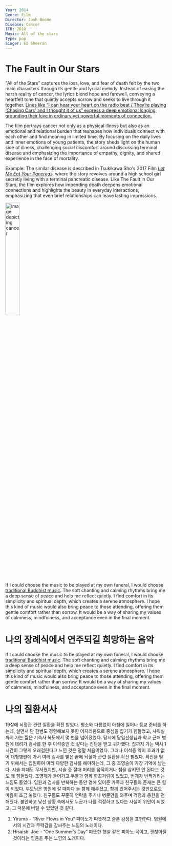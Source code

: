 ```yaml
---
Year: 2014
Genre: Film
Director: Josh Boone
Disease: Cancer
ICD: 2D10
Music: All of the stars
Type: pop
Singer: Ed Sheeran
---
```


# The Fault in Our Stars

"All of the Stars” captures the loss, love, and fear of death felt by the two main characters through its gentle and lyrical melody. Instead of easing the harsh reality of cancer, the lyrics blend hope and farewell, conveying a heartfelt tone that quietly accepts sorrow and seeks to live through it together. [Lines like “I can hear your heart on the radio beat / They’re playing ‘Chasing Cars’ and I thought it of us” express a deep emotional longing, grounding their love in ordinary yet powerful moments of connection.](https://youtu.be/nkqVm5aiC28?si=hbS6j6MBKoU9OqKv)

The film portrays cancer not only as a physical illness but also as an emotional and relational burden that reshapes how individuals connect with each other and find meaning in limited time. By focusing on the daily lives and inner emotions of young patients, the story sheds light on the human side of illness, challenging social discomfort around discussing terminal disease and emphasizing the importance of empathy, dignity, and shared experience in the face of mortality.

Example: The similar disease is described in Tsukikawa Sho's 2017 Film [*Let Me Eat Your Pancreas*](choi_yunji.md), where the story revolves around a high school girl secretly living with a terminal pancreatic disease. Like The Fault in Our Stars, the film explores how impending death deepens emotional connections and highlights the beauty in everyday interactions, emphasizing that even brief relationships can leave lasting impressions.

<img src="./kwon_nayun_img.png" alt="image depicting cancer" style="width:30%;" />

If I could choose the music to be played at my own funeral, I would choose [traditional Buddhist music](https://youtu.be/SQ4D5x_yEE0?si=maGy30lv7scAlNJq). The soft chanting and calming rhythms bring me a deep sense of peace and help me reflect quietly. I find comfort in its simplicity and spiritual depth, which creates a serene atmosphere. I hope this kind of music would also bring peace to those attending, offering them gentle comfort rather than sorrow. It would be a way of sharing my values of calmness, mindfulness, and acceptance even in the final moment.

# 나의 장례식에서 연주되길 희망하는 음악
If I could choose the music to be played at my own funeral, I would choose [traditional Buddhist music](https://youtu.be/SQ4D5x_yEE0?si=maGy30lv7scAlNJq). The soft chanting and calming rhythms bring me a deep sense of peace and help me reflect quietly. I find comfort in its simplicity and spiritual depth, which creates a serene atmosphere. I hope this kind of music would also bring peace to those attending, offering them gentle comfort rather than sorrow. It would be a way of sharing my values of calmness, mindfulness, and acceptance even in the final moment.

# 나의 질환서사
19살에 뇌혈관 관련 질환을 확진 받았다. 평소와 다름없이 아침에 일어나 등교 준비를 하는데, 살면서 단 한번도 경험해보지 못한 어지러움으로 중심을 잡기가 힘들었고, 샤워실까지 가는 짧은 기숙사 복도에서 몇 번을 넘어졌었다. 당시에 담임선생님과 학교 근처 병원에 데려가 검사를 한 후 이석증인 것 같다는 진단을 받고 귀가했다. 집까지 가는 택시 1시간이 그렇게 오래걸린다고 느낀 것은 정말 처음이었다. 그러나 이석증 약이 효과가 없어 대형병원에 가서 여러 검사를 받은 끝에 뇌혈과 관련 질환을 확진 받았다. 확진을 받기 위해서는 입원하여 여러 다양한 검사를 해야하는데, 그 중 조영술이 가장 기억에 남는다. 시술 자체도 무서웠지만, 시술 중 절대 머리를 움직이거나 침을 삼키면 안 된다는 것도 꽤 힘들었다. 조영제가 들어가고 두통과 함께 화끈거림이 있었고, 번개가 번쩍거리는 느낌도 들었다. 
입원과 검사를 반복하는 동안 곁에 있어준 가족과 친구들의 존재는 큰 힘이 되었다. 부모님은 병원에 갈 때마다 늘 함께 해주셨고, 함께 있어주시는 것만으로도 마음이 조금 놓였다. 친구들도 꾸준히 연락을 주거나 병문안을 와주며 걱정과 응원을 전해줬다. 불안하고 낯선 상황 속에서도 누군가 나를 걱정하고 있다는 사실이 위안이 되었고, 그 덕분에 버틸 수 있었던 것 같다.
1. Yiruma - “River Flows in You”
피아노가 따뜻하고 슬픈 감정을 표현한다. 병원에서의 시간과 무력감을 감싸주는 느낌의 노래이다.
2. Hisaishi Joe – “One Summer’s Day”
따뜻한 햇살 같은 피아노 곡이고, 괜찮아질 것이라는 믿음을 주는 느낌의 노래이다.
